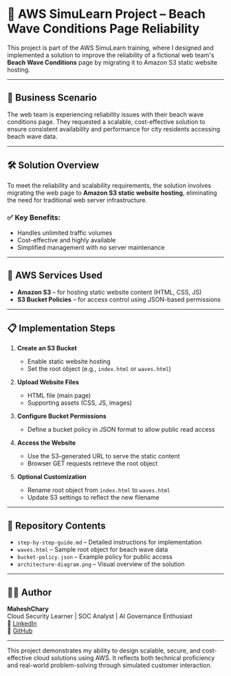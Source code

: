 # 🌊 AWS SimuLearn Project – Beach Wave Conditions Page Reliability

This project is part of the AWS SimuLearn training, where I designed and implemented a solution to improve the reliability of a fictional web team's **Beach Wave Conditions** page by migrating it to Amazon S3 static website hosting.

---

## 🧩 Business Scenario

The web team is experiencing reliability issues with their beach wave conditions page. They requested a scalable, cost-effective solution to ensure consistent availability and performance for city residents accessing beach wave data.

---

## 🛠️ Solution Overview

To meet the reliability and scalability requirements, the solution involves migrating the web page to **Amazon S3 static website hosting**, eliminating the need for traditional web server infrastructure.

### ✅ Key Benefits:
- Handles unlimited traffic volumes
- Cost-effective and highly available
- Simplified management with no server maintenance

---

## 🚀 AWS Services Used

- **Amazon S3** – for hosting static website content (HTML, CSS, JS)
- **S3 Bucket Policies** – for access control using JSON-based permissions

---

## 📋 Implementation Steps

1. **Create an S3 Bucket**  
   - Enable static website hosting  
   - Set the root object (e.g., `index.html` or `waves.html`)

2. **Upload Website Files**  
   - HTML file (main page)  
   - Supporting assets (CSS, JS, images)

3. **Configure Bucket Permissions**  
   - Define a bucket policy in JSON format to allow public read access

4. **Access the Website**  
   - Use the S3-generated URL to serve the static content  
   - Browser GET requests retrieve the root object

5. **Optional Customization**  
   - Rename root object from `index.html` to `waves.html`  
   - Update S3 settings to reflect the new filename

---

## 📂 Repository Contents

- `step-by-step-guide.md` – Detailed instructions for implementation
- `waves.html` – Sample root object for beach wave data
- `bucket-policy.json` – Example policy for public access
- `architecture-diagram.png` – Visual overview of the solution

---

## 🙋‍♂️ Author

**MaheshChary**  
Cloud Security Learner | SOC Analyst | AI Governance Enthusiast  
📎 [LinkedIn](https://www.linkedin.com/in/your-profile)  
📘 [GitHub](https://github.com/your-username)

---

This project demonstrates my ability to design scalable, secure, and cost-effective cloud solutions using AWS. It reflects both technical proficiency and real-world problem-solving through simulated customer interaction.

